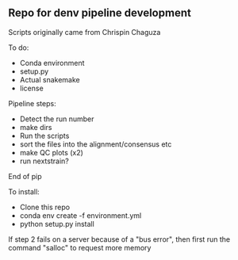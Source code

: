 ## Repo for denv pipeline development

Scripts originally came from Chrispin Chaguza

To do:
- Conda environment
- setup.py
- Actual snakemake
- license

Pipeline steps:
- Detect the run number
- make dirs
- Run the scripts
- sort the files into the alignment/consensus etc
- make QC plots (x2)
- run nextstrain?

End of pip

To install:

- Clone this repo
- conda env create -f environment.yml
- python setup.py install 

If step 2 fails on a server because of a "bus error", then first run the command "salloc" to request more memory
